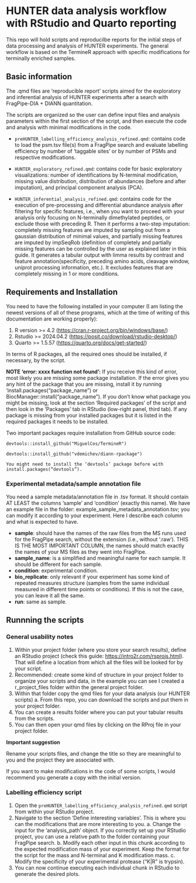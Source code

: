 # HUNTER data analysis workflow with RStudio and Quarto reporting

This repo will hold scripts and reproducilbe reports for the initial steps of data processing and analysis of HUNTER experiments. The general workflow is based on the TermineR approach with specific modifications for terminally enriched samples. 

## Basic information

The .qmd files are ‘reproducible report’ scripts aimed for the exploratory and inferential analysis of HUNTER experiments after a search with FragPipe-DIA + DIANN quantitation. 

The scripts are organized so the user can define input files and analysis parameters within the first section of the script, and then execute the code and analysis with minimal modifications in the code.  

- `preHUNTER_labelling_efficiency_analysis_refined.qmd`: contains code to load the psm.tsv file(s) from a FragPipe search and evaluate labelling efficiency by number of ‘taggable sites’ or by number of PSMs and respective modifications.

- `HUNTER_exploratory_refined.qmd`: contains code for basic exploratory visualizations: number of identifications by N-terminal modification, missing value distribution, distribution of abundances (before and after imputation), and principal component analysis (PCA).

- `HUNTER_inferential_analysis_refined.qmd`: contains code for the execution of pre-processing and differential abundance analysis after filtering for specific features, i.e., when you want to proceed with your analysis only focusing on N-terminally dimethylated peptides, or exclude those with preceding R. Then it performs a two-step imputation: completely missing features are imputed by sampling out from a gaussian distribution of minimal values, and partially missing features are imputed by impSeqRob (definition of completely and partially missing features can be controlled by the user as explained later in this guide. It generates a tabular output with limma results by contrast and feature annotation(specificity, preceding amino acids, cleavage window, uniprot processing information, etc.). It excludes features that are completely missing in 1 or more conditions.

## Requirements and Installation 

You need to have the following installed in your computer (I am listing the newest versions of all of these programs, which at the time of writing of this documentation are working properly):

1.	R version >= 4.2 (https://cran.r-project.org/bin/windows/base/)
2.	Rstudio >= 2024.04.2 (https://posit.co/download/rstudio-desktop/)
3.	Quarto >= 1.5.57 (https://quarto.org/docs/get-started/)

In terms of R packages, all the required ones should be installed, if necessary, by the script.

**NOTE ‘error: xxxx function not found’:** If you receive this kind of error, most likely you are missing some package installation. If the error gives you any hint of the package that you are missing, install it by running ‘install.packages(“package_name”) or BiocManager::install(“package_name”). If you don’t know what package you might be missing, look at the section ‘Required packages’ of the script and then look in the ‘Packages’ tab in RStudio (low-right panel, third tab). If any package is missing from your installed packages but it is listed in the required packages it needs to be installed. 

Two important packages require installation from GitHub source code:

```
devtools::install_github("MiguelCos/TermineR")
```

```
devtools::install_github("vdemichev/diann-rpackage")
```

```
You might need to install the ‘devtools’ package before with install.packages(“devtools”).
```

### Experimental metadata/sample annotation file

You need a sample metadata/annotation file in .tsv format. It should contain AT LEAST the columns ‘sample’ and ‘condition’ (exactly this name). We have an example file in the folder: example_sample_metadata_annotation.tsv; you can modify it according to your experiment. Here I describe each column and what is expected to have.

- **sample**: should have the names of the raw files from the MS runs used for the FragPipe search, without the extension (i.e., without ‘.raw’). THIS IS THE MOST IMPORTANT COLUMN, the names should match exactly the names of your MS files as they went into FragPipe.
- **sample_name**: is a simplified and meaningful name for each sample. It should be different for each sample.
- **condition**: experimental condition.
- **bio_replicate**: only relevant if your experiment has some kind of repeated measures structure (samples from the same individual measured in different time points or conditions). If this is not the case, you can leave it all the same.
- **run**: same as sample.

## Runnning the scripts

### General usability notes

1.	Within your project folder (where you store your search results), define an RStudio project (check this guide: https://intro2r.com/rsprojs.html). That will define a location from which all the files will be looked for by your script.
2. Recommended: create some kind of structure in your project folder to organize your scripts and data, in the example you can see I created a r_project_files folder within the general project folder. 
3. Within that folder copy the qmd files for your data analysis (our HUNTER scripts)
   a. From this repo, you can download the scripts and put them in your project folder.
4. You can create a results folder where you can put your tabular results from the scripts.
5. You can then open your qmd files by clicking on the RProj file in your project folder.

**Important suggestion**

Rename your scripts files, and change the title so they are meaningful to you and the project they are associated with.

If you want to make modifications in the code of some scripts, I would recommend you generate a copy with the initial version.

### Labelling efficiency script


1.	Open the `preHUNTER_labelling_efficiency_analysis_refined.qmd` script from within your RStudio project.
2.	Navigate to the section ‘Define interesting variables’. This is where you can the modifications that are more interesting to you.
a.	Change the input for the ‘analysis_path’ object. If you correctly set up your RStudio project, you can use a relative path to the folder containing your FragPipe search.
b.	Modify each other input in this chunk according to the expected modification mass of your experiment. Keep the format for the script for the mass and N-terminal and K modification mass.
c.	Modify the specificity of your experimental protease (“K|R” is trypsin).
3.	You can now continue executing each individual chunk in RStudio to generate the desired plots.
